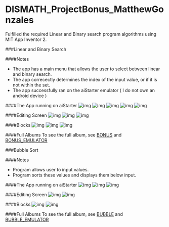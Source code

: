 # DISMATH_ProjectBonus_MatthewGonzales
Fulfilled the required Linear and Binary search program algorithms using MIT App Inventor 2.

###Linear and Binary Search

####Notes
- The app has a main menu that allows the user to select between linear and binary search.
- The app correcectly determines the index of the input value, or if it is not within the set.
- The app successfully ran on the aiStarter emulator ( I do not own an android device )

####The App running on aiStarter
![img](http://i.imgur.com/6nEJB4K.jpg)
![img](http://i.imgur.com/7lxqnnW.jpg)
![img](http://i.imgur.com/yeAXLl0.jpg)
![img](http://i.imgur.com/FW6lJgZ.jpg)
![img](http://i.imgur.com/SDHzzcz.jpg)

####Editing Screen
![img](http://i.imgur.com/MlNi4Mr.jpg)
![img](http://i.imgur.com/oPhnvAC.jpg)
![img](http://i.imgur.com/virnbdQ.jpg)

####Blocks
![img](http://i.imgur.com/7KsYUNC.jpg)
![img](http://i.imgur.com/5fLYXMH.jpg)
![img](http://i.imgur.com/sQRqR7v.jpg)

####Full Albums
To see the full album, see [BONUS](http://imgur.com/a/ZWbIX) and [BONUS_EMULATOR](http://imgur.com/a/CxfEf)
  
###Bubble Sort

####Notes
- Program allows user to input values.
- Program sorts these values and displays them below input.

####The App running on aiStarter
![img](http://i.imgur.com/4XiS8KQ.jpg)
![img](http://i.imgur.com/zUZdvoz.jpg)
![img](http://i.imgur.com/LG509UE.jpg)

####Editing Screen
![img](http://i.imgur.com/eqdTTmh.jpg)
![img](http://i.imgur.com/swKtkXi.jpg)

####Blocks
![img](http://i.imgur.com/ztCiNCl.jpg)
![img](http://i.imgur.com/1dh9rXz.jpg)

####Full Albums
To see the full album, see [BUBBLE](http://imgur.com/a/rra2e) and [BUBBLE_EMULATOR](http://imgur.com/a/JwviE)

